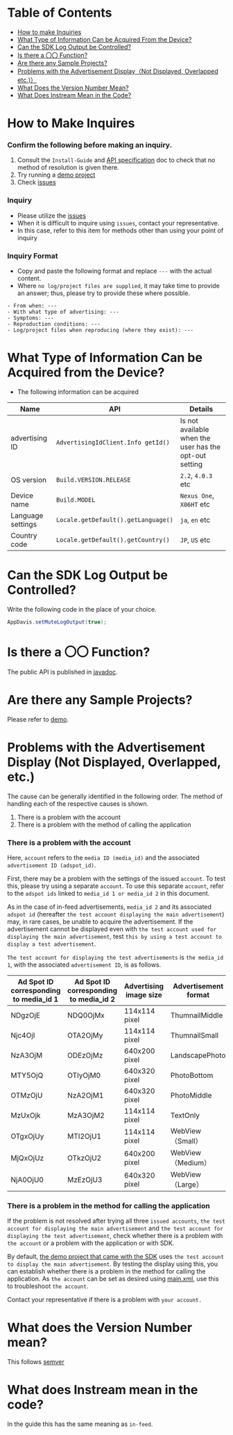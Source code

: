 # Table of Contents

* [How to make Inquiries](#howto)
* [What Type of Information Can be Acquired From the Device?](#info)
* [Can the SDK Log Output be Controlled? ](#log)
* [Is there a 〇〇 Function?](#function)
* [Are there any Sample Projects? ](#sample)
* [Problems with the Advertisement Display（Not Displayed, Overlapped etc.)）](#not_found_ad)
* [What Does the Version Number Mean? ](#version)
* [What Does Instream Mean in the Code?](#instream)

<a name="howto"></a>
# How to Make Inquires

### Confirm the following before making an inquiry.

1. Consult the `Install-Guide` and [API specification](http://mtburn.github.io/MTBurn-Android-SDK-Install-Guide/javadoc/latest/)
 doc to check that no method of resolution is given there.
2. Try running a [demo project](https://github.com/mtburn/MTBurn-Android-SDK-Install-Guide/tree/master/demo)
3. Check [issues](https://github.com/mtburn/MTBurn-Android-SDK-Install-Guide/issues)

### Inquiry

- Please utilize the [issues](https://github.com/mtburn/MTBurn-Android-SDK-Install-Guide/issues)
- When it is difficult to inquire using `issues`, contact your representative.
 - In this case, refer to this item for methods other than using your point of inquiry

### Inquiry Format

- Copy and paste the following format and replace `---` with the actual content.
 - Where `no log/project files are supplied`, it may take time to provide an answer; thus, please try to provide these where possible.

```
- From when: ---
- With what type of advertising: ---
- Symptoms: ---
- Reproduction conditions: ---
- Log/project files when reproducing (where they exist): ---
```

<a name="info"></a>
# What Type of Information Can be Acquired from the Device?

- The following information can be acquired

| Name | API | Details |
| --- | --- | --- |
| advertising ID | `AdvertisingIdClient.Info getId()` | Is not available when the user has the opt-out setting |
| OS version | `Build.VERSION.RELEASE` | `2.2`, `4.0.3 ` etc |
| Device name | `Build.MODEL` | `Nexus One`, `X06HT` etc |
| Language settings | `Locale.getDefault().getLanguage()` | `ja`, `en` etc |
| Country code | `Locale.getDefault().getCountry()` | `JP`, `US` etc |

<a name="log"></a>
# Can the SDK Log Output be Controlled?

Write the following code in the place of your choice.

```Java
AppDavis.setMuteLogOutput(true);
```

<a name="function"></a>
# Is there a 〇〇 Function?

The public API is published in [javadoc](http://mtburn.github.io/MTBurn-Android-SDK-Install-Guide/javadoc/latest/).

<a name="sample"></a>
# Are there any Sample Projects?
Please refer to [demo](https://github.com/mtburn/MTBurn-Android-SDK-Install-Guide/tree/master/demo).

<a name="not_found_ad"></a>
# Problems with the Advertisement Display (Not Displayed, Overlapped, etc.)

The cause can be generally identified in the following order. The method of handling each of the respective causes is shown.

1. There is a problem with the account
2. There is a problem with the method of calling the application

### There is a problem with the account

Here, `account` refers to the `media ID (media_id)` and the associated `advertisement ID (adspot_id)`.


First, there may be a problem with the settings of the issued `account`. To test this, please try using a separate `account`. To use this separate `account`, refer to the `adspot ids` linked to `media_id 1 or media_id 2` in this document.

As in the case of in-feed advertisements, `media_id 2` and its associated `adspot id` (hereafter `the test account displaying the main advertisement`) may, in rare cases, be unable to acquire the advertisement.
If the advertisement cannot be displayed even with `the test account used for displaying the main advertisement`, test `this by using a test account to display a test advertisement`.

`The test account for displaying the test advertisements` is `the media_id 1`, with the associated `advertisement ID`, is as follows.

| Ad Spot ID corresponding to media_id 1 | Ad Spot ID corresponding to media_id 2 | Advertising image size | Advertisement format |
| --- | --- | --- | --- |
| NDgzOjE | NDQ0OjMx | 114x114 pixel | ThumnailMiddle |
| Njc4OjI | OTA2OjMy | 114x114 pixel | ThumnailSmall |
| NzA3OjM | ODEzOjMz | 640x200 pixel | LandscapePhoto |
| MTY5OjQ | OTIyOjM0 | 640x320 pixel | PhotoBottom |
| OTMzOjU | NzA2OjM1 | 640x320 pixel | PhotoMiddle |
| MzUxOjk | MzA3OjM2 | 114x114 pixel | TextOnly |
| OTgxOjUy | MTI2OjU1 | 114x114 pixel | WebView（Small） |
| MjQxOjUz | OTkzOjU2 | 640x200 pixel | WebView（Medium） |
| NjA0OjU0 | MzEzOjU3 | 640x320 pixel | WebView（Large） |

### There is a problem in the method for calling the application

If the problem is not resolved after trying all three `issued accounts`, `the test account for displaying the main advertisement` and `the test account for displaying the test advertisement`, check whether there is a problem with `the account` or a problem with the application or with SDK.

By default, [the demo project that came with the SDK](https://github.com/mtburn/MTBurn-Android-SDK-Install-Guide/tree/master/demo) uses `the test account to display the main advertisement`. By testing the display using this, you can establish whether there is a problem in the method for calling the application. As `the account` can be set as desired using [main.xml](https://github.com/mtburn/MTBurn-Android-SDK-Install-Guide/blob/master/demo/res/values/main.xml#L18-L43), use this to troubleshoot `the account`.

Contact your representative if there is a problem with `your account.`

<a name="version"></a>
# What does the Version Number mean?

This follows [semver](http://semver.org/)

<a name="instream"></a>
# What does Instream mean in the code?

In the guide this has the same meaning as `in-feed`.
